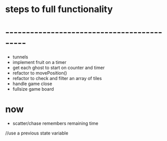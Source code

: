 # steps to full functionality
# -------------------------------------------

- tunnels
- implement fruit on a timer
- get each ghost to start on counter and timer
- refactor to movePosition()
- refactor to check and filter an array of tiles
- handle game close
- fullsize game board

# now

- scatter/chase remembers remaining time

//use a previous state variable




